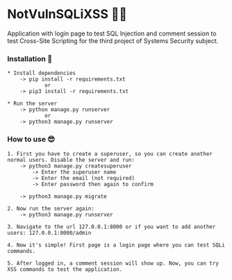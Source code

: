 # NotVulnSQLiXSS :man_technologist:
Application with login page to test SQL Injection and comment session to test Cross-Site Scripting for the third project of Systems Security subject.

### Installation :cold_face:
	* Install dependencies
		-> pip install -r requirements.txt
				or
		-> pip3 install -r requirements.txt

	* Run the server
		-> python manage.py runserver
				or
		-> python3 manage.py runserver

### How to use :sunglasses:

	1. First you have to create a superuser, so you can create another normal users. Disable the server and run:
		-> python3 manage.py createsuperuser
			-> Enter the superuser name
			-> Enter the email (not required)
			-> Enter password then again to confirm

		-> python3 manage.py migrate

	2. Now run the server again:
		-> python3 manage.py runserver
	
	3. Navigate to the url 127.0.0.1:8000 or if you want to add another users: 127.0.0.1:8000/admin

	4. Now it's simple! First page is a login page where you can test SQLi commands. 

	5. After logged in, a comment session will show up. Now, you can try XSS commands to test the application.
